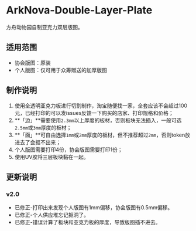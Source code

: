 # ArkNova-Double-Layer-Plate
方舟动物园自制亚克力双层版图。

## 适用范围

* 协会版图：原装
* 个人版图：仅可用于众筹赠送的加厚版图



## 制作说明

1. 使用全透明亚克力板进行切割制作，淘宝随便找一家，全套应该不会超过100元，已经打印的可以发issues反馈一下购买的店家、打印规格和价格；
2. **「边」**需要使用`2.3mm`以上厚度的板材，否则板块无法插入，一般可选`2.5mm`或`3mm`厚度的板材；
3. **「面」**可自由选择`1mm`或`2mm`厚度的板材，但不推荐超过`2mm`，否则token放进去了会抠不出来；
4. 个人版图需要打印4份，协会版图需要打印1份；
5. 使用UV胶将三层板块黏在一起。



## 更新说明

### v2.0

* 已修正-打印出来发现个人版图有1mm偏移，协会版图有0.5mm偏移。
* 已修正-个人供应堆忘记抠洞了。
* 已修正-错误计算了板块和亚克力板的厚度，导致版图插不进去。